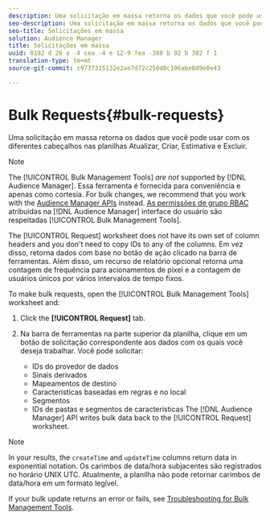 ```yaml
---
description: Uma solicitação em massa retorna os dados que você pode usar com os diferentes cabeçalhos nas planilhas Atualizar, Criar, Estimativa e Excluir.
seo-description: Uma solicitação em massa retorna os dados que você pode usar com os diferentes cabeçalhos nas planilhas Atualizar, Criar, Estimativa e Excluir.
seo-title: Solicitações em massa
solution: Audience Manager
title: Solicitações em massa
uuid: 0192 d 26 a -4 cea -4 e 12-9 fea -388 b 92 b 382 f 1
translation-type: tm+mt
source-git-commit: c9737315132e2ae7d72c250d8c196abe8d9e0e43

---
```



# Bulk Requests{#bulk-requests}

Uma solicitação em massa retorna os dados que você pode usar com os diferentes cabeçalhos nas planilhas Atualizar, Criar, Estimativa e Excluir.

<!-- 

t_bulk_requests.xml

 -->

>[!NOTE]
>
>The [!UICONTROL Bulk Management Tools] *are not* supported by [!DNL Audience Manager]. Essa ferramenta é fornecida para conveniência e apenas como cortesia. For bulk changes, we recommend that you work with the [Audience Manager APIs](../../api/rest-api-main/aam-api-getting-started.md) instead. [As permissões de grupo RBAC](../../features/administration/administration-overview.md) atribuídas na [!DNL Audience Manager] interface do usuário são respeitadas [!UICONTROL Bulk Management Tools].

The [!UICONTROL Request] worksheet does not have its own set of column headers and you don't need to copy IDs to any of the columns. Em vez disso, retorna dados com base no botão de ação clicado na barra de ferramentas. Além disso, um recurso de relatório opcional retorna uma contagem de frequência para acionamentos de pixel e a contagem de usuários únicos por vários intervalos de tempo fixos.

To make bulk requests, open the [!UICONTROL Bulk Management Tools] worksheet and:

1. Click the **[!UICONTROL Request]** tab.
2. Na barra de ferramentas na parte superior da planilha, clique em um botão de solicitação correspondente aos dados com os quais você deseja trabalhar. Você pode solicitar:

   * IDs do provedor de dados
   * Sinais derivados
   * Mapeamentos de destino
   * Características baseadas em regras e no local
   * Segmentos
   * IDs de pastas e segmentos de características
   The [!DNL Audience Manager] API writes bulk data back to the [!UICONTROL Request] worksheet.

>[!NOTE]
>
>In your results, the `createTime` and `updateTime` columns return data in exponential notation. Os carimbos de data/hora subjacentes são registrados no horário UNIX UTC. Atualmente, a planilha não pode retornar carimbos de data/hora em um formato legível.

If your bulk update returns an error or fails, see [Troubleshooting for Bulk Management Tools](../../reference/bulk-management-tools/bulk-troubleshooting.md).
